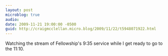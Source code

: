 ```yaml
---
layout: post
microblog: true
audio: 
date: 2009-11-21 19:00:00 -0500
guid: http://craigmcclellan.micro.blog/2009/11/22/t5948071922.html
---
```

Watching the stream of Fellowship's 9:35 service while I get ready to go to the 11:10.
